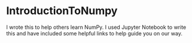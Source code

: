 # IntroductionToNumpy

I wrote this to help others learn NumPy. I used Jupyter Notebook to write this and have included some helpful links to help guide you on our way.
